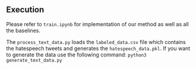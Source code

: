 ## Execution

Please refer to `train.ipynb` for implementation of our method as well as all the baselines. 

The `process_text_data.py` loads the `labeled_data.csv` file which contains the hatespeech tweets and generates the `hatespeech_data.pkl`. If you want to generate the data use the following command:  `python3 generate_text_data.py`
